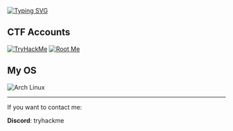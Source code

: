 [![Typing SVG](https://readme-typing-svg.demolab.com?font=Fira+Code&pause=1000&color=F7F7F7&width=435&lines=UwU)](https://git.io/typing-svg)

## CTF Accounts
[![TryHackMe](https://img.shields.io/badge/TryHackMe-212C42?style=for-the-badge&logo=tryhackme&logoColor=white)](https://tryhackme.com/p/wakm)
[![Root Me](https://img.shields.io/badge/Root%20Me-3E7BFF?style=for-the-badge&logo=root-me)](https://www.root-me.org/Max-925720)

## My OS
![Arch Linux](https://img.shields.io/badge/EndeavourOs-1793D1?style=for-the-badge&logo=EndeavourOs&logoColor=white)


---
If you want to contact me:

**Discord**: tryhackme
